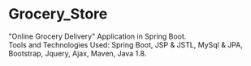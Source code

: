 # Grocery_Store
"Online Grocery Delivery" Application in Spring Boot.  
Tools and Technologies Used: 
Spring Boot, 
JSP & JSTL, 
MySql & JPA,
Bootstrap, 
Jquery, 
Ajax, 
Maven,
Java 1.8.

